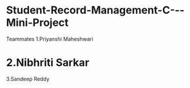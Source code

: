 # Student-Record-Management-C---Mini-Project

Teammates 
1.Priyanshi Maheshwari
# 2.Nibhriti Sarkar
3.Sandeep Reddy
